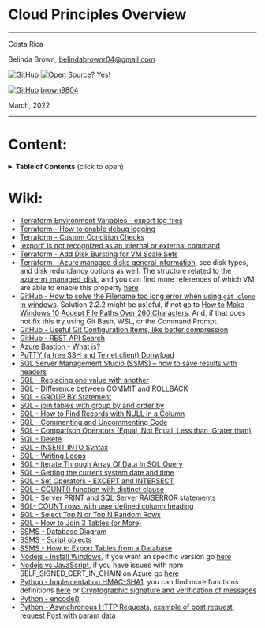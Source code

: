 # Cloud Principles Overview

----------------------
Costa Rica

Belinda Brown, belindabrownr04@gmail.com

[![GitHub](https://badgen.net/badge/icon/github?icon=github&label)](https://github.com) [![Open Source? Yes!](https://badgen.net/badge/Open%20Source%20%3F/Yes%21/blue?icon=github)](https://github.com/Naereen/badges/)

[![GitHub](https://img.shields.io/badge/--181717?logo=github&logoColor=ffffff)](https://github.com/) [brown9804](https://github.com/brown9804)


March, 2022

----------------------

# Content:

<details>
<summary><b>Table of Contents</b> (click to open)</summary>
<!-- MarkdownTOC -->
  
- [0. API Currency Exchange Example](https://github.com/brown9804/DevOps-Agile-Cloud_path/tree/main/Cloud/0-api_curr_exchange_eg)
- [1. Terraform](https://github.com/brown9804/DevOps-Agile-Cloud_path/tree/main/Cloud/1-terraform)
  - [Installing Terraform and Working with Terraform Providers](https://github.com/brown9804/DevOps-Agile-Cloud_path/tree/main/Cloud/1-terraform/lab0)
  - [Using Terraform CLI Commands (workspace and state) to Manipulate a Terraform Deployment](https://github.com/brown9804/DevOps-Agile-Cloud_path/tree/main/Cloud/1-terraform/lab1)
  - [Building and Testing a Basic Terraform Module](https://github.com/brown9804/DevOps-Agile-Cloud_path/tree/main/Cloud/1-terraform/lab2)
  - [Exploring Terraform State Functionality](https://github.com/brown9804/DevOps-Agile-Cloud_path/tree/main/Cloud/1-terraform/lab3)
  - [Deploy an Azure Storage Account with Terraform](https://github.com/brown9804/DevOps-Agile-Cloud_path/tree/main/Cloud/1-terraform/lab4)
  - [Deploy an Azure File Share and Blob Storage with Terraform](https://github.com/brown9804/DevOps-Agile-Cloud_path/tree/main/Cloud/1-terraform/lab5)
  - [Deploy Azure VNETs and Subnets with Terraform](https://github.com/brown9804/DevOps-Agile-Cloud_path/tree/main/Cloud/1-terraform/lab6)
  - [Create Azure NSGs with Terraform](https://github.com/brown9804/DevOps-Agile-Cloud_path/tree/main/Cloud/1-terraform/lab7)
  - [Deploying an Azure VM with Terraform](https://github.com/brown9804/DevOps-Agile-Cloud_path/tree/main/Cloud/1-terraform/lab8)
  - [Deploy a Web Application with Terraform](https://github.com/brown9804/DevOps-Agile-Cloud_path/tree/main/Cloud/1-terraform/lab9)
  - [Deploy a MySQL Database with Terraform](https://github.com/brown9804/DevOps-Agile-Cloud_path/tree/main/Cloud/1-terraform/lab_10)
  - [Migrating Terraform State to Terraform Cloud](https://github.com/brown9804/DevOps-Agile-Cloud_path/tree/main/Cloud/1-terraform/lab_11)
  - [Using Terraform Provisioners to Set Up an Apache Web Server on AWS](https://github.com/brown9804/DevOps-Agile-Cloud_path/tree/main/Cloud/1-terraform/lab_12)
  - [Make Changes to AWS Infrastructure Using Terraform](https://github.com/brown9804/DevOps-Agile-Cloud_path/tree/main/Cloud/1-terraform/lab_13)
  - [Use Output Variables to Query Data in AWS Using Terraform](https://github.com/brown9804/DevOps-Agile-Cloud_path/tree/main/Cloud/1-terraform/lab_14)
  - [Make Changes to Azure Infrastructure Using Terraform](https://github.com/brown9804/DevOps-Agile-Cloud_path/tree/main/Cloud/1-terraform/lab_15)
  - [Use Output Variables to Query Data in Azure Using Terraform](https://github.com/brown9804/DevOps-Agile-Cloud_path/tree/main/Cloud/1-terraform/lab_16)
  - [Use Terraform to Create a Kubernetes Deployment](https://github.com/brown9804/DevOps-Agile-Cloud_path/tree/main/Cloud/1-terraform/lab_17)
  - [Manage Kubernetes Resources with Terraform](https://github.com/brown9804/DevOps-Agile-Cloud_path/tree/main/Cloud/1-terraform/lab_18)
  - [Use Terraform to Create an EKS Deployment](https://github.com/brown9804/DevOps-Agile-Cloud_path/tree/main/Cloud/1-terraform/lab_19)
  - [Troubleshooting a Terraform Deployment](https://github.com/brown9804/DevOps-Agile-Cloud_path/tree/main/Cloud/1-terraform/lab_20)
- [2. Linux](https://github.com/brown9804/DevOps-Agile-Cloud_path/tree/main/Cloud/2-linux)
  - [Working with Users and Permissions](https://github.com/brown9804/DevOps-Agile-Cloud_path/tree/main/Cloud/2-linux/lab0)
  - [System Service Management, Runlevels and Boot Targets](https://github.com/brown9804/DevOps-Agile-Cloud_path/tree/main/Cloud/2-linux/lab1)
  - [Securely Accessing Your System](https://github.com/brown9804/DevOps-Agile-Cloud_path/tree/main/Cloud/2-linux/lab2)
  - [Package Management and Troubleshooting](https://github.com/brown9804/DevOps-Agile-Cloud_path/tree/main/Cloud/2-linux/lab3)
  - [File Management, Permissions and Backup](https://github.com/brown9804/DevOps-Agile-Cloud_path/tree/main/Cloud/2-linux/lab4)
  - [Working with Text Files and Streams](https://github.com/brown9804/DevOps-Agile-Cloud_path/tree/main/Cloud/2-linux/lab5)
  - [Linux Device Management](https://github.com/brown9804/DevOps-Agile-Cloud_path/tree/main/Cloud/2-linux/lab6)
  - [The Linux Shell](https://github.com/brown9804/DevOps-Agile-Cloud_path/tree/main/Cloud/2-linux/lab7)
  - [Networking](https://github.com/brown9804/DevOps-Agile-Cloud_path/tree/main/Cloud/2-linux/lab8)
  - [Processes Management](https://github.com/brown9804/DevOps-Agile-Cloud_path/tree/main/Cloud/2-linux/lab9)

<!-- /MarkdownTOC -->
</details>

# Wiki:
- [Terraform Environment Variables - export log files](https://www.terraform.io/cli/config/environment-variables)
- [Terraform - How to enable debug logging](https://www.suse.com/support/kb/doc/?id=000020022)
- [Terraform - Custom Condition Checks](https://www.terraform.io/language/expressions/custom-conditions#input-variable-validation)
- ['export' is not recognized as an internal or external command](https://stackoverflow.com/questions/26368306/export-is-not-recognized-as-an-internal-or-external-command)
- [Terraform - Add Disk Bursting for VM Scale Sets](https://github.com/hashicorp/terraform-provider-azurerm/issues/15392)
- [Terraform - Azure managed disks general information](https://learn.microsoft.com/en-us/azure/virtual-machines/managed-disks-overview), see disk types, and disk redundancy options as well. The structure related to the [azurerm_managed_disk](https://registry.terraform.io/providers/hashicorp/azurerm/latest/docs/resources/managed_disk), and you can find more references of which VM are able to enable this property [here](https://github.com/hashicorp/terraform-provider-azurerm/pull/14137)
- [GitHub - How to solve the Filename too long error when using `git clone` in windows](https://www.bswen.com/2021/12/how-to-solve-filename-too-long-error-when-using-git-clone-in-windows.html). Solution 2.2.2 might be us)eful, if not go to [How to Make Windows 10 Accept File Paths Over 260 Characters](https://www.howtogeek.com/266621/how-to-make-windows-10-accept-file-paths-over-260-characters/). And, if that does not fix this try using Git Bash, WSL, or the Command Prompt.
- [GitHub - Useful Git Configuration Items, like better compression](https://wildlyinaccurate.com/useful-git-configuration-items/)
- [GitHub - REST API Search](https://docs.github.com/en/rest/search#text-match-metadata)
- [Azure Bastion - What is?](https://docs.microsoft.com/en-us/azure/bastion/bastion-overview)
- [PuTTY (a free SSH and Telnet client) Donwload](https://www.chiark.greenend.org.uk/~sgtatham/putty/latest.html)
- [SQL Server Management Studio (SSMS) – how to save results with headers](https://solutioncenter.apexsql.com/sql-server-management-studio-ssms-how-to-save-results-with-headers/)
- [SQL - Replacing one value with another](https://stackoverflow.com/questions/14212814/sql-replacing-one-value-with-another)
- [SQL - Difference between COMMIT and ROLLBACK](https://www.geeksforgeeks.org/difference-between-commit-and-rollback-in-sql/)
- [SQL - GROUP BY Statement](https://www.w3schools.com/sql/sql_groupby.asp)
- [SQL - join tables with group by and order by](https://www.w3resource.com/sql/joins/joining-with-group-by-and-order-by.php)
- [SQL - How to Find Records with NULL in a Column](https://learnsql.com/cookbook/how-to-find-records-with-null-in-a-column/)
- [SQL - Commenting and Uncommenting Code](https://zarez.net/?p=1581#:~:text=SQL%20Server%20Startup-,Commenting%20and%20Uncommenting%20Code%20in%20SQL%20Server%20Management%20Studio,by%20'CTRL%2BC'.)
- [SQL - Comparison Operators (Equal, Not Equal, Less than, Grater than)](https://www.tutlane.com/tutorial/sql-server/sql-comparison-operators)
- [SQL - Delete](https://www.w3schools.com/sql/sql_delete.asp)
- [SQL - INSERT INTO Syntax](https://www.w3schools.com/sql/sql_insert.asp)
- [SQL - Writing Loops](https://www.wiseowl.co.uk/blog/s348/loops-in-sql.htm)
- [SQL - Iterate Through Array Of Data In SQL Query](https://www.c-sharpcorner.com/article/iterate-through-array-of-data-in-sql-query/)
- [SQL - Getting the current system date and time](https://docs.microsoft.com/en-us/sql/t-sql/functions/getdate-transact-sql?view=sql-server-ver16)
- [SQL - Set Operators - EXCEPT and INTERSECT](https://docs.microsoft.com/en-us/sql/t-sql/language-elements/set-operators-except-and-intersect-transact-sql?view=sql-server-ver16)
- [SQL - COUNT() function with distinct clause](https://www.w3resource.com/sql/aggregate-functions/count-with-distinct.php)
- [SQL - Server PRINT and SQL Server RAISERROR statements](https://www.sqlshack.com/sql-server-print-and-sql-server-raiserror-statements/)
- [SQL- COUNT rows with user defined column heading](https://www.w3resource.com/sql/aggregate-functions/count-function.php)
- [SQL - Select Top N or Top N Random Rows](https://www.kodyaz.com/articles/sql-select-top-query.aspx)
- [SQL - How to Join 3 Tables (or More)](https://learnsql.com/blog/how-to-join-3-tables-or-more-in-sql/)
- [SSMS - Database Diagram](https://www.mssqltips.com/sqlservertip/6269/sql-server-database-diagram-tool-in-management-studio/)
- [SSMS - Script objects](https://docs.microsoft.com/en-us/sql/ssms/tutorials/scripting-ssms?view=sql-server-ver16)
- [SSMS - How to Export Tables from a Database](https://documentation.alphasoftware.com/pages/HowTo/Databases/Export%20Tables%20from%20a%20Database.xml)
- [Nodejs - Install Windows](https://www.guru99.com/download-install-node-js.html), if you want an specific version go [here](https://stackoverflow.com/questions/33849714/how-to-install-older-version-of-node-js-on-windows)
- [Nodejs vs JavaScript](https://www.knowledgehut.com/blog/web-development/node-js-vs-javasript), if you have issues with npm SELF_SIGNED_CERT_IN_CHAIN on Azure go [here](https://stackoverflow.com/questions/22099098/npm-self-signed-cert-in-chain-on-azure)
- [Python - Implementation HMAC-SHA1](https://gist.github.com/heskyji/5167567b64cb92a910a3), you can find more functions definitions [here](https://gist.github.com/binaryatrocity/7079332cab038da1394d) or [Cryptographic signature and verification of messages](http://pymotw.com/2/hmac/)
- [Python - encode()](https://stackoverflow.com/questions/2340319/python-3-1-1-string-to-hex)
- [Python - Asynchronous HTTP Requests](https://www.twilio.com/blog/asynchronous-http-requests-in-python-with-aiohttp), [example of post request](https://stackoverflow.com/questions/55250420/aiohttp-async-session-requests), [request Post with param data](https://stackoverflow.com/questions/15900338/python-request-post-with-param-data)


